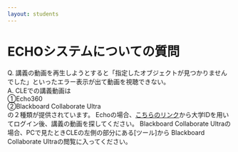 ```yaml
---
layout: students
---
```


# ECHOシステムについての質問

Q. 講義の動画を再生しようとすると「指定したオブジェクトが見つかりませんでした」といったエラー表示が出て動画を視聴できない。  
A.  CLEでの講義動画は  
①Echo360  
②Blackboard Collaborate Ultra   
の２種類が提供されています。 Echoの場合、[こちらのリンク](https://echo360.org.au/)から大学IDを用いてログイン後、講義の動画を探してください。 Blackboard Collaborate Ultraの場合、PCで見たときCLEの左側の部分にある[ツール]から Blackboard Collaborate Ultraの閲覧に入ってください。

